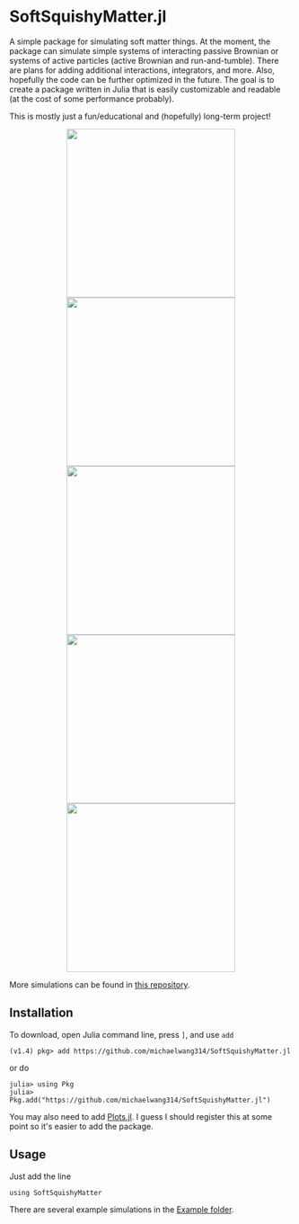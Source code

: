 # SoftSquishyMatter.jl
A simple package for simulating soft matter things.  At the moment, the package can simulate simple systems of interacting passive Brownian or systems of active particles (active Brownian and run-and-tumble).  There are plans for adding additional interactions, integrators, and more.  Also, hopefully the code can be further optimized in the future.  The goal is to create a package written in Julia that is easily customizable and readable (at the cost of some performance probably).

This is mostly just a fun/educational and (hopefully) long-term project!

<p align="center">
    <img src="https://github.com/michaelwang314/simulation-storage/blob/master/Example_gifs/Example_LennardJonesFluid.gif" width="300" height="300">
    <img src="https://github.com/michaelwang314/simulation-storage/blob/master/Example_gifs/Example_TwoTemperature.gif" width="300" height="300">
    <img src="https://github.com/michaelwang314/simulation-storage/blob/master/Example_gifs/Example_PolyDispersed.gif" width="300" height="300">
    <img src="https://github.com/michaelwang314/simulation-storage/blob/master/Example_gifs/Example_RunAndTumble.gif" width="300" height="300">
    <img src="https://github.com/michaelwang314/simulation-storage/blob/master/Example_gifs/Example_RunAndTumbleFunnels.gif" width="300" height="300">
</p>

More simulations can be found in [this repository](https://github.com/michaelwang314/simulation-storage).

## Installation
To download, open Julia command line, press `]`, and use `add`
```
(v1.4) pkg> add https://github.com/michaelwang314/SoftSquishyMatter.jl
```
or do
```
julia> using Pkg
julia> Pkg.add("https://github.com/michaelwang314/SoftSquishyMatter.jl")
```
You may also need to add [Plots.jl](http://docs.juliaplots.org/latest/).  I guess I should register this at some point so it's easier to add the package.

## Usage
Just add the line
```
using SoftSquishyMatter
```
There are several example simulations in the [Example folder](https://github.com/michaelwang314/SoftSquishyMatter.jl/tree/master/Examples).
